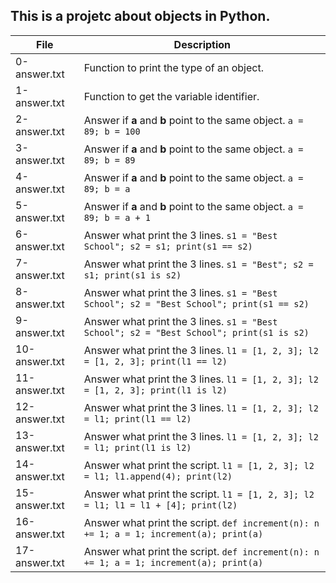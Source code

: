 ## This is a projetc about objects in Python.

| File | Description |
| ---- | ------ |
| 0-answer.txt | Function to print the type of an object. |
| 1-answer.txt | Function to get the variable identifier.  |
| 2-answer.txt | Answer if **a** and **b** point to the same object. ```a = 89; b = 100``` |
| 3-answer.txt | Answer if **a** and **b** point to the same object. ```a = 89; b = 89``` |
| 4-answer.txt | Answer if **a** and **b** point to the same object. ```a = 89; b = a``` |
| 5-answer.txt | Answer if **a** and **b** point to the same object. ```a = 89; b = a + 1``` |
| 6-answer.txt | Answer what print the 3 lines. ```s1 = "Best School"; s2 = s1; print(s1 == s2)```|
| 7-answer.txt | Answer what print the 3 lines. ```s1 = "Best"; s2 = s1; print(s1 is s2)``` |
| 8-answer.txt | Answer what print the 3 lines. ```s1 = "Best School"; s2 = "Best School"; print(s1 == s2)``` |
| 9-answer.txt | Answer what print the 3 lines. ```s1 = "Best School"; s2 = "Best School"; print(s1 is s2)``` |
| 10-answer.txt | Answer what print the 3 lines. ```l1 = [1, 2, 3]; l2 = [1, 2, 3]; print(l1 == l2)``` |
| 11-answer.txt | Answer what print the 3 lines. ```l1 = [1, 2, 3]; l2 = [1, 2, 3]; print(l1 is l2)``` |
| 12-answer.txt | Answer what print the 3 lines. ```l1 = [1, 2, 3]; l2 = l1; print(l1 == l2)``` |
| 13-answer.txt | Answer what print the 3 lines. ```l1 = [1, 2, 3]; l2 = l1; print(l1 is l2)``` |
| 14-answer.txt | Answer what print the script. ```l1 = [1, 2, 3]; l2 = l1; l1.append(4); print(l2)``` |
| 15-answer.txt | Answer what print the script. ```l1 = [1, 2, 3]; l2 = l1; l1 = l1 + [4]; print(l2)``` |
| 16-answer.txt | Answer what print the script. ```def increment(n): n += 1; a = 1; increment(a); print(a)``` |
| 17-answer.txt | Answer what print the script. ```def increment(n): n += 1; a = 1; increment(a); print(a)``` |
